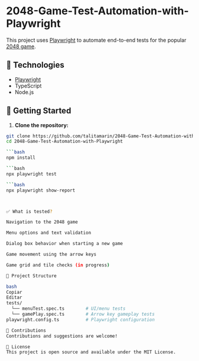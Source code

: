 # 2048-Game-Test-Automation-with-Playwright

This project uses [Playwright](https://playwright.dev/) to automate end-to-end tests for the popular [2048 game](https://play2048.co/).

## 🧪 Technologies

- [Playwright](https://playwright.dev/)
- TypeScript
- Node.js

## 🚀 Getting Started

1. **Clone the repository:**

```bash
git clone https://github.com/talitamarin/2048-Game-Test-Automation-with-Playwright.git
cd 2048-Game-Test-Automation-with-Playwright

```bash
npm install

```bash
npx playwright test

```bash
npx playwright show-report



✅ What is tested?

Navigation to the 2048 game

Menu options and text validation

Dialog box behavior when starting a new game

Game movement using the arrow keys

Game grid and tile checks (in progress)

📁 Project Structure

bash
Copiar
Editar
tests/
  └── menuTest.spec.ts        # UI/menu tests
  └── gamePlay.spec.ts        # Arrow key gameplay tests
playwright.config.ts          # Playwright configuration

🤝 Contributions
Contributions and suggestions are welcome!

📜 License
This project is open source and available under the MIT License.
